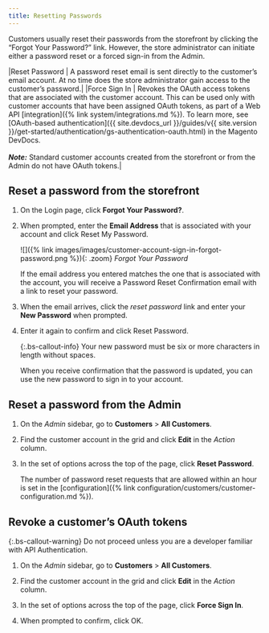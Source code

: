 ```yaml
---
title: Resetting Passwords
---
```


Customers usually reset their passwords from the storefront by clicking the “Forgot Your Password?” link. However, the store administrator can initiate either a password reset or a forced sign-in from the Admin.

|Reset Password | A password reset email is sent directly to the customer’s email account. At no time does the store administrator gain access to the customer’s password.|
|Force Sign In | Revokes the OAuth access tokens that are associated with the customer account. This can be used only with customer accounts that have been assigned OAuth tokens, as part of a Web API [integration]({% link system/integrations.md %}). To learn more, see [OAuth-based authentication]({{ site.devdocs_url }}/guides/v{{ site.version }}/get-started/authentication/gs-authentication-oauth.html) in the Magento DevDocs. <br/><br/>**_Note:_** Standard customer accounts created from the storefront or from the Admin do not have OAuth tokens.|

## Reset a password from the storefront

1. On the Login page, click **Forgot Your Password?**.

1. When prompted, enter the **Email Address** that is associated with your account and click <span class="btn">Reset My Password</span>.

   ![]({% link images/images/customer-account-sign-in-forgot-password.png %}){: .zoom}
   _Forgot Your Password_

   If the email address you entered matches the one that is associated with the account, you will receive a Password Reset Confirmation email with a link to reset your password.

1. When the email arrives, click the _reset password_ link and enter your **New Password** when prompted.

1. Enter it again to confirm and click <span class="btn">Reset Password</span>.

   {:.bs-callout-info}
   Your new password must be six or more characters in length without spaces.

   When you receive confirmation that the password is updated, you can use the new password to sign in to your account.

## Reset a password from the Admin

1. On the _Admin_ sidebar, go to **Customers** > **All Customers**.

1. Find the customer account in the grid and click **Edit** in the _Action_ column.

1. In the set of options across the top of the page, click **Reset Password**.

   The number of password reset requests that are allowed within an hour is set in the [configuration]({% link configuration/customers/customer-configuration.md %}).

## Revoke a customer’s OAuth tokens

{:.bs-callout-warning}
Do not proceed unless you are a developer familiar with API Authentication.

1. On the _Admin_ sidebar, go to **Customers** > **All Customers**.

1. Find the customer account in the grid and click **Edit** in the _Action_ column.

1. In the set of options across the top of the page, click **Force Sign In**.

1. When prompted to confirm, click <span class="btn">OK</span>.
